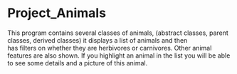 # Project_Animals
This program contains several classes of animals, (abstract classes, parent classes, derived classes) it displays a list of animals and then  
has filters on whether they are herbivores or carnivores. Other animal features are also shown. If you highlight an animal in the list you will be able to see some details and a picture of this animal.